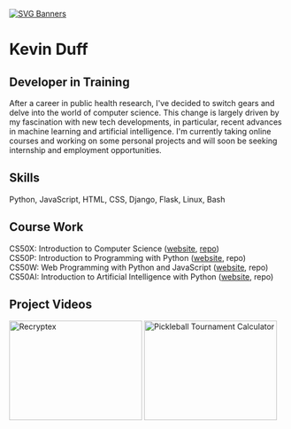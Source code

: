[![SVG Banners](https://svg-banners.vercel.app/api?type=luminance&text1=KevinDuff_💻&width=900&height=150)](https://github.com/Akshay090/svg-banners)
# Kevin Duff
## Developer in Training

After a career in public health research, I've decided to switch gears and delve into the world of computer science. This change is largely driven by my fascination with new tech developments, in particular, recent advances in machine learning and artificial intelligence. I'm currently taking online courses and working on some personal projects and will soon be seeking internship and employment opportunities.

## Skills
Python, JavaScript, HTML, CSS, Django, Flask, Linux, Bash

## Course Work
CS50X: Introduction to Computer Science (<a href="https://cs50.harvard.edu/x/2022/" target="_blank">website</a>,
                                         <a href="https://github.com/kvnduff/CS50X/" target="_blank">repo</a>)<br>
CS50P: Introduction to Programming with Python (<a href="https://cs50.harvard.edu/python/2022//" target="_blank">website</a>,
                                                repo)<br>
CS50W: Web Programming with Python and JavaScript (<a href="https://cs50.harvard.edu/web/2020/" target="_blank">website</a>,
                                                   repo)<br>
CS50AI: Introduction to Artificial Intelligence with Python (<a href="https://cs50.harvard.edu/ai/2020/" target="_blank">website</a>,
                                                             repo)<br>

## Project Videos
<div>
  <a href="http://www.youtube.com/watch?feature=player_embedded&v=M8JmcAFzFuo" target="_blank"><img src="http://img.youtube.com/vi/M8JmcAFzFuo/0.jpg" 
  alt="Recryptex" width="240" height="180" target="_blank"/></a>
  <a href="http://www.youtube.com/watch?feature=player_embedded&v=WHggJosI90s" target="_blank"><img src="http://img.youtube.com/vi/WHggJosI90s/0.jpg" 
  alt="Pickleball Tournament Calculator" width="240" height="180" target="_blank"/></a>
</div>
